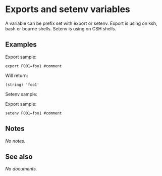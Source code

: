 # Exports and setenv variables

A variable can be prefix set with export or setenv.
Export is using on ksh, bash or bourne shells.
Setenv is using on CSH shells.

## Examples

Export sample:

```shell
export FOO1=foo1 #comment
```

Will return:

```shell
(string) 'foo1'
```

Setenv sample:

Export sample:

```shell
setenv FOO1=foo1 #comment
```

## Notes

_No notes._

## See also

_No documents._
